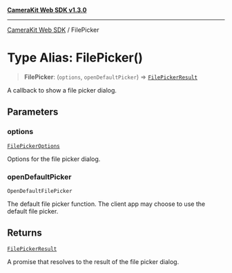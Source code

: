 [**CameraKit Web SDK v1.3.0**](../README.md)

***

[CameraKit Web SDK](../globals.md) / FilePicker

# Type Alias: FilePicker()

> **FilePicker**: (`options`, `openDefaultPicker`) => [`FilePickerResult`](FilePickerResult.md)

A callback to show a file picker dialog.

## Parameters

### options

[`FilePickerOptions`](FilePickerOptions.md)

Options for the file picker dialog.

### openDefaultPicker

`OpenDefaultFilePicker`

The default file picker function. The client app may choose to use
the default file picker.

## Returns

[`FilePickerResult`](FilePickerResult.md)

A promise that resolves to the result of the file picker dialog.

